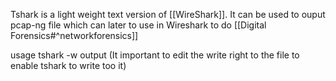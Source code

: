 Tshark is a light weight text version of [[WireShark]].
It can be used to ouput pcap-ng file which can later to use in Wireshark to do [[Digital Forensics#^networkforensics]]

usage 
tshark -w output (It important to edit the write right to the file to enable tshark to write too it)